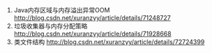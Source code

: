 1. Java内存区域与内存溢出异常OOM   http://blog.csdn.net/xuranzyy/article/details/71248727
2. 垃圾收集器与内存分配策略   http://blog.csdn.net/xuranzyy/article/details/71928668
3. 类文件结构  http://blog.csdn.net/xuranzyy/article/details/72724399